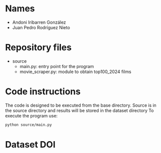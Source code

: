 # Names

  - Andoni Iribarren González
  - Juan Pedro Rodríguez Nieto

# Repository files

  - source
    - main.py: entry point for the program
    - movie_scraper.py: module to obtain top100_2024 films

# Code instructions

The code is designed to be executed from the base directory. Source is in the source directory and results will be stored in the dataset directory
To execute the program use:

```bash
python source/main.py
```


# Dataset DOI

